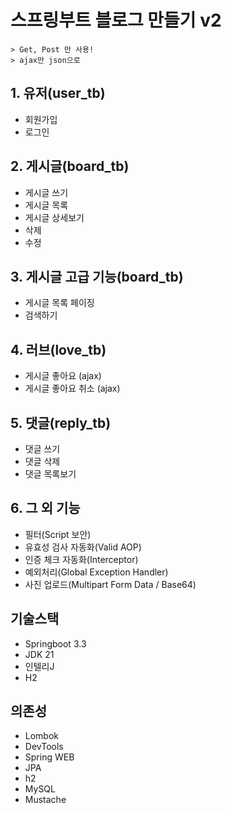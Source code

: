 # 스프링부트 블로그 만들기 v2

```
> Get, Post 만 사용!
> ajax만 json으로
```

## 1. 유저(user_tb)

- 회원가입
- 로그인

## 2. 게시글(board_tb)

- 게시글 쓰기
- 게시글 목록
- 게시글 상세보기
- 삭제
- 수정

## 3. 게시글 고급 기능(board_tb)

- 게시글 목록 페이징
- 검색하기

## 4. 러브(love_tb)

- 게시글 좋아요 (ajax)
- 게시글 좋아요 취소 (ajax)

## 5. 댓글(reply_tb)

- 댓글 쓰기
- 댓글 삭제
- 댓글 목록보기

## 6. 그 외 기능

- 필터(Script 보안)
- 유효성 검사 자동화(Valid AOP)
- 인증 체크 자동화(Interceptor)
- 예외처리(Global Exception Handler)
- 사진 업로드(Multipart Form Data / Base64)

## 기술스택

- Springboot 3.3
- JDK 21
- 인텔리J
- H2

## 의존성

- Lombok
- DevTools
- Spring WEB
- JPA
- h2
- MySQL
- Mustache